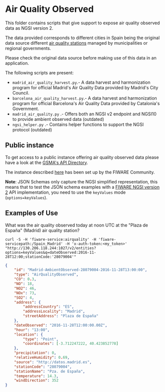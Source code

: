 # Air Quality Observed

This folder contains scripts that give support to expose air quality observed
data as NGSI version 2.

The data provided corresponds to different cities in Spain being the original
data source different
[air quality stations](../../PointOfInterest/AirQualityStation/README.md) managed by
municipalities or regional governments.

Please check the original data source before making use of this data in an
application.

The following scripts are present:

-   `madrid_air_quality_harvest.py`.- A data harvest and harmonization program
    for official Madrid's Air Quality Data provided by Madrid's City Council.
-   `barcelona_air_quality_harvest.py`.- A data harvest and harmonization
    program for official Barcelona's Air Quality Data provided by Catalonia's
    Government.
-   `madrid_air_quality.py` .- Offers both an NGSI v2 endpoint and NGSI10 to
    provide ambient observed data (outdated)
-   `ngsi_helper.py` .- Contains helper functions to support the NGSI protocol
    (outdated)

## Public instance

To get access to a public instance offering air quality observed data please
have a look at the
[GSMA's API Directory](http://apidirectory.connectedliving.gsma.com/api/air-quality-spain).

The instance described
[here](https://docs.google.com/document/d/1lHP7XS-7TNzsxLa0bNFb-96JnJXh0ecIHS3-H0qMREg/edit?usp=sharing)
has been set up by the FIWARE Community.

**Note**: JSON Schemas only capture the NGSI simplified representation, this
means that to test the JSON schema examples with a
[FIWARE NGSI version 2](http://fiware.github.io/specifications/ngsiv2/stable)
API implementation, you need to use the `keyValues` mode (`options=keyValues`).

## Examples of Use

What was the air quality observed today at noon UTC at the "Plaza de España"
(Madrid) air quality station?

`curl -S -H 'fiware-service:airquality' -H 'fiware-servicepath:/Spain_Madrid' -H 'x-auth-token:<my_token>' "http://130.206.118.244:1027/v2/entities?options=keyValues&q=dateObserved:2016-11-28T12:00;stationCode:'28079004'"`

```json
{
    "id": "Madrid-AmbientObserved-28079004-2016-11-28T13:00:00",
    "type": "AirQualityObserved",
    "CO": 0.3,
    "NO": 18,
    "NO2": 46,
    "NOx": 73,
    "SO2": 4,
    "address": {
        "addressCountry": "ES",
        "addressLocality": "Madrid",
        "streetAddress": "Plaza de España"
    },
    "dateObserved": "2016-11-28T12:00:00.00Z",
    "hour": "13:00",
    "location": {
        "type": "Point",
        "coordinates": [-3.712247222, 40.423852778]
    },
    "precipitation": 0,
    "relativeHumidity": 0.69,
    "source": "http://datos.madrid.es",
    "stationCode": "28079004",
    "stationName": "Pza. de España",
    "temperature": 14.3,
    "windDirection": 352
}
```
